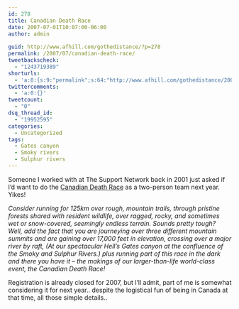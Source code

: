 ```yaml
---
id: 278
title: Canadian Death Race
date: 2007-07-01T10:07:00-06:00
author: admin
  
guid: http://www.afhill.com/gothedistance/?p=278
permalink: /2007/07/canadian-death-race/
tweetbackscheck:
  - "1243719389"
shorturls:
  - 'a:8:{s:9:"permalink";s:64:"http://www.afhill.com/gothedistance/2007/07/canadian-death-race/";s:7:"tinyurl";s:25:"http://tinyurl.com/bq6acn";s:4:"isgd";s:17:"http://is.gd/hfSk";s:5:"bitly";s:19:"http://bit.ly/2gVEO";s:5:"snipr";s:22:"http://snipr.com/aqxuw";s:5:"snurl";s:22:"http://snurl.com/aqxuw";s:7:"snipurl";s:24:"http://snipurl.com/aqxuw";s:4:"trim";s:17:"http://tr.im/crnl";}'
twittercomments:
  - 'a:0:{}'
tweetcount:
  - "0"
dsq_thread_id:
  - "19952595"
categories:
  - Uncategorized
tags:
  - Gates canyon
  - Smoky rivers
  - Sulphur rivers
---
```

Someone I worked with at The Support Network back in 2001 just asked if I&#8217;d want to do the [Canadian Death Race](http://www.canadiandeathrace.com/) as a two-person team next year. Yikes! 

 _Consider running for 125km over rough, mountain trails, through pristine forests shared with resident wildlife, over ragged, rocky, and sometimes wet or snow-covered, seemingly endless terrain. Sounds pretty tough? Well, add the fact that you are journeying over three different mountain summits and are gaining over 17,000 feet in elevation, crossing over a major river by raft, (At our spectacular Hell&#8217;s Gates canyon at the confluence of the Smoky and Sulphur Rivers.) plus running part of this race in the dark and there you have it &#8211; the makings of our larger-than-life world-class event, the Canadian Death Race!_

Registration is already closed for 2007, but I&#8217;ll admit, part of me is somewhat considering it for next year.. despite the logistical fun of being in Canada at that time, all those simple details..